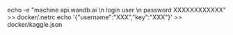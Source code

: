 echo -e "machine api.wandb.ai \n  login user \n  password XXXXXXXXXXXX" >> docker/.netrc
echo '{"username":"XXX","key":"XXX"}' >> docker/kaggle.json
